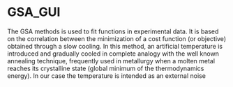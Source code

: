 # GSA_GUI
The GSA methods is used to fit functions in experimental data.
It is based on the correlation between the minimization of a cost function (or objective) obtained through a slow cooling.
In this method, an artificial temperature is introduced and gradually cooled in complete analogy with the well known annealing technique, frequently used in metallurgy when a molten metal reaches its crystalline state (global minimum of the thermodynamics energy).
In our case the temperature is intended as an external noise
